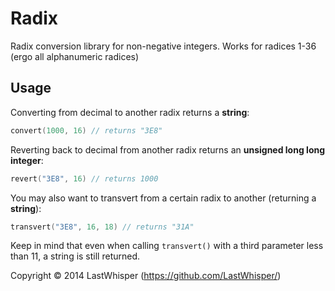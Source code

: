 # Radix

Radix conversion library for non-negative integers. Works for radices 1-36 (ergo all alphanumeric radices)

## Usage

Converting from decimal to another radix returns a __string__:
```cpp
convert(1000, 16) // returns "3E8"
```

Reverting back to decimal from another radix returns an __unsigned long long integer__:
```cpp
revert("3E8", 16) // returns 1000
```

You may also want to transvert from a certain radix to another (returning a __string__):
```cpp
transvert("3E8", 16, 18) // returns "31A"
```

Keep in mind that even when calling `transvert()` with a third parameter less than 11, a string is still returned.

Copyright © 2014 LastWhisper (https://github.com/LastWhisper/)